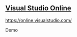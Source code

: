 ##  [Visual Studio Online](https://marketplace.visualstudio.com/items?itemName=ms-vsonline.vsonline)

https://online.visualstudio.com/

Demo
